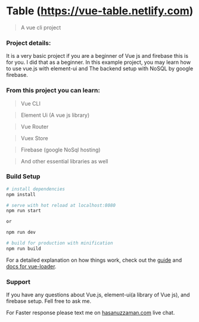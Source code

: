 # Table (https://vue-table.netlify.com)
> A vue cli project

### Project details:
It is a very basic project if you are a beginner of Vue js and firebase this is for you. I did that as a beginner.
In this example project, you may learn how to use vue.js with element-ui and 
The backend setup with NoSQL by google firebase.


### From this project you can learn:
> Vue CLI

> Element Ui (A vue js library)

> Vue Router

> Vuex Store

> Firebase (google NoSql hosting)

> And other essential libraries as well




### Build Setup

``` bash
# install dependencies
npm install

# serve with hot reload at localhost:8080
npm run start

or

npm run dev

# build for production with minification
npm run build

```

For a detailed explanation on how things work, check out the [guide](http://vuejs-templates.github.io/webpack/) and [docs for vue-loader](http://vuejs.github.io/vue-loader).

### Support
If you have any questions about Vue.js, element-ui(a library of Vue js), and firebase setup. Fell free to ask me.

For Faster response please text me on <a href="https://www.hasanuzzaman.com" target="_blank">hasanuzzaman.com</a> live chat.
